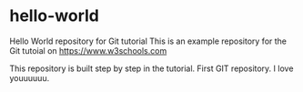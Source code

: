 # hello-world
Hello World repository for Git tutorial
This is an example repository for the Git tutoial on https://www.w3schools.com

This repository is built step by step in the tutorial.
First GIT repository.
I love youuuuuu.
